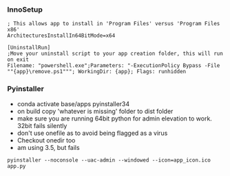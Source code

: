 ### InnoSetup

```script
; This allows app to install in 'Program Files' versus 'Program Files x86'
ArchitecturesInstallIn64BitMode=x64

[UninstallRun]
;Move your uninstall script to your app creation folder, this will run on exit
Filename: "powershell.exe";Parameters: "-ExecutionPolicy Bypass -File ""{app}\remove.ps1"""; WorkingDir: {app}; Flags: runhidden
```


### Pyinstaller

- conda activate base/apps pyinstaller34
- on build copy 'whatever is missing' folder to dist folder
- make sure you are running 64bit python for admin elevation to work. 32bit fails silently
- don't use onefile as to avoid being flagged as a virus
- Checkout onedir too
- am using 3.5, but fails

```pyinstaller --noconsole --uac-admin --windowed --icon=app_icon.ico app.py```
